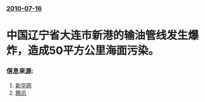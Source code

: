 ### [2010-07-16](/news/2010/07/16/index.md)

##### 
#  中国辽宁省大连市新港的输油管线发生爆炸，造成50平方公里海面污染。




### 信息来源:

1. [新华网](http://news.qq.com/a/20100717/001268.htm)
2. [腾讯](http://news.qq.com/a/20100717/000031.htm)
